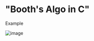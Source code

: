 <h1>"Booth's Algo in C"</h1> 

<p>Example</p>

![image](https://github.com/user-attachments/assets/13753cc8-2213-48f7-951b-99ff05226021)


